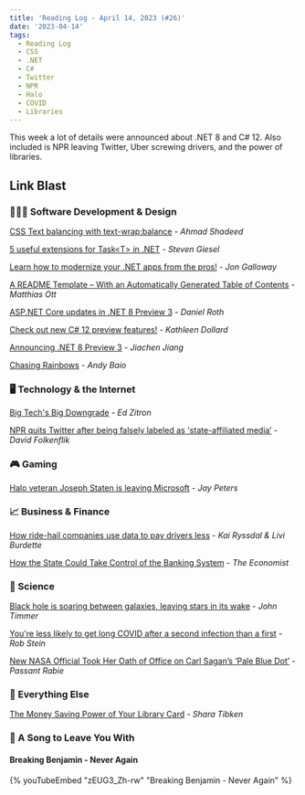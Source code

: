 ```yaml
---
title: 'Reading Log - April 14, 2023 (#26)'
date: '2023-04-14'
tags:
  - Reading Log
  - CSS
  - .NET
  - C#
  - Twitter
  - NPR
  - Halo
  - COVID
  - Libraries
---
```


This week a lot of details were announced about .NET 8 and C# 12. Also included is NPR leaving Twitter, Uber screwing drivers, and the power of libraries.
<!-- excerpt -->

## Link Blast

### 👨🏼‍💻 Software Development & Design

[CSS Text balancing with text-wrap:balance](https://ishadeed.com/article/css-text-wrap-balance/) - *Ahmad Shadeed*

[5 useful extensions for Task\<T\> in .NET](https://steven-giesel.com/blogPost/d38e70b4-6f36-41ff-8011-b0b0d1f54f6e) - *Steven Giesel*

[Learn how to modernize your .NET apps from the pros!](https://devblogs.microsoft.com/dotnet/learn-how-to-modernize-your-dotnet-apps/) - *Jon Galloway*

[A README Template – With an Automatically Generated Table of Contents](https://matthiasott.com/notes/a-readme-template-with-an-automatically-generated-table-of-contents) - *Matthias Ott*

[ASP.NET Core updates in .NET 8 Preview 3](https://devblogs.microsoft.com/dotnet/asp-net-core-updates-in-dotnet-8-preview-3/) - *Daniel Roth*

[Check out new C# 12 preview features!](https://devblogs.microsoft.com/dotnet/check-out-csharp-12-preview/) - *Kathleen Dollard*

[Announcing .NET 8 Preview 3](https://devblogs.microsoft.com/dotnet/announcing-dotnet-8-preview-3/) - *Jiachen Jiang*

[Chasing Rainbows](https://www.theverge.com/23650428/colorblindness-design-ui-accessibility-wordle) - *Andy Baio*

### 🖥 Technology & the Internet

[Big Tech's Big Downgrade](https://www.businessinsider.com/tech-companies-ruining-apps-websites-internet-worse-google-facebook-amazon-2023-3) - *Ed Zitron*

[NPR quits Twitter after being falsely labeled as 'state-affiliated media’](https://www.npr.org/2023/04/12/1169269161/npr-leaves-twitter-government-funded-media-label) - *David Folkenflik*

### 🎮 Gaming

[Halo veteran Joseph Staten is leaving Microsoft](https://www.theverge.com/2023/4/7/23674958/joe-staten-halo-infinite-destiny-microsoft-bungie) - *Jay Peters*

### 📈 Business & Finance

[How ride-hail companies use data to pay drivers less](https://www.marketplace.org/2023/04/10/how-ride-hail-companies-use-data-to-pay-drivers-less/) - *Kai Ryssdal & Livi Burdette*

[How the State Could Take Control of the Banking System](https://www.economist.com/finance-and-economics/2023/04/12/how-the-state-could-take-control-of-the-banking-system) - *The Economist*

### 🔬 Science

[Black hole is soaring between galaxies, leaving stars in its wake](https://arstechnica.com/science/2023/04/black-hole-is-soaring-between-galaxies-leaving-stars-in-its-wake/) - *John Timmer*

[You're less likely to get long COVID after a second infection than a first](https://www.npr.org/sections/health-shots/2023/04/14/1169216517/youre-less-likely-to-get-long-covid-after-a-second-infection-than-a-first) - *Rob Stein*

[New NASA Official Took Her Oath of Office on Carl Sagan’s ‘Pale Blue Dot’](https://gizmodo.com/nasa-goddard-makenzie-lystrup-sagan-pale-blue-dot-1850320312) - *Passant Rabie*

### 🎒 Everything Else

[The Money Saving Power of Your Library Card](https://www.wsj.com/articles/the-money-saving-power-of-your-library-card-8f490455) - *Shara Tibken*

### 🎵 A Song to Leave You With

#### Breaking Benjamin - Never Again

{% youTubeEmbed "zEUG3_Zh-rw" "Breaking Benjamin - Never Again" %}